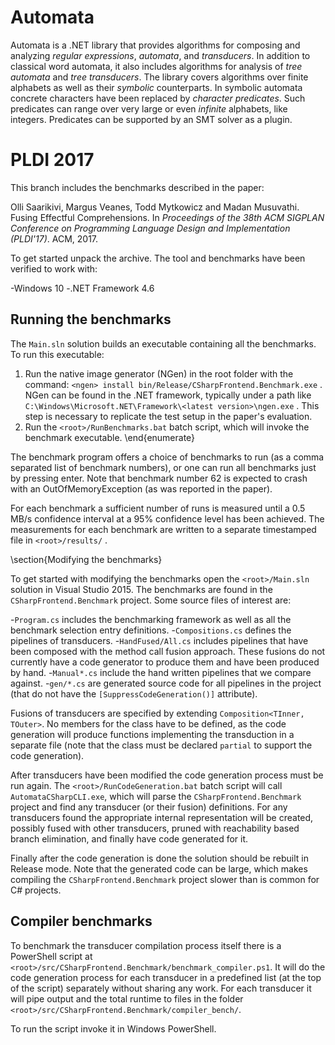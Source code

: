 # Automata
Automata is a .NET library that provides algorithms for composing and analyzing _regular expressions_, _automata_, and _transducers_. In addition to classical word automata, it also includes algorithms for analysis of _tree automata_ and _tree transducers_. The library covers algorithms over finite alphabets as well as their _symbolic_ counterparts. In symbolic automata concrete characters have been replaced by _character predicates_. Such predicates can range over very large or even _infinite_ alphabets, like integers. Predicates can be supported by an SMT solver as a plugin.

# PLDI 2017

This branch includes the benchmarks described in the paper:

Olli Saarikivi, Margus Veanes, Todd Mytkowicz and Madan Musuvathi. Fusing Effectful Comprehensions. In *Proceedings of the 38th ACM SIGPLAN Conference on Programming Language Design and Implementation (PLDI'17)*. ACM, 2017.

To get started unpack the archive. The tool and benchmarks have been verified to work with:

-Windows 10
-.NET Framework 4.6

## Running the benchmarks

The `Main.sln` solution builds an executable containing all the benchmarks. To run this executable:

1. Run the native image generator (NGen) in the root folder with the command: `<ngen> install bin/Release/CSharpFrontend.Benchmark.exe` . NGen can be found in the .NET framework, typically under a path like `C:\Windows\Microsoft.NET\Framework\<latest version>\ngen.exe` . This step is necessary to replicate the test setup in the paper's evaluation.
2. Run the `<root>/RunBenchmarks.bat` batch script, which will invoke the benchmark executable.
\end{enumerate}

The benchmark program offers a choice of benchmarks to run (as a comma separated list of benchmark numbers), or one can run all benchmarks just by pressing enter. Note that benchmark number 62 is expected to crash with an OutOfMemoryException (as was reported in the paper).

For each benchmark a sufficient number of runs is measured until a 0.5 MB/s confidence interval at a 95\% confidence level has been achieved. The measurements for each benchmark are written to a separate timestamped file in `<root>/results/` .

\section{Modifying the benchmarks}

To get started with modifying the benchmarks open the `<root>/Main.sln` solution in Visual Studio 2015. The benchmarks are found in the `CSharpFrontend.Benchmark` project. Some source files of interest are:

-`Program.cs` includes the benchmarking framework as well as all the benchmark selection entry definitions.
-`Compositions.cs` defines the pipelines of transducers.
-`HandFused/All.cs` includes pipelines that have been composed with the method call fusion approach. These fusions do not currently have a code generator to produce them and have been produced by hand.
-`Manual*.cs` include the hand written pipelines that we compare against.
-`gen/*.cs` are generated source code for all pipelines in the project (that do not have the `[SuppressCodeGeneration()]` attribute).

Fusions of transducers are specified by extending `Composition<TInner, TOuter>`. No members for the class have to be defined, as the code generation will produce functions implementing the transduction in a separate file (note that the class must be declared `partial` to support the code generation).

After transducers have been modified the code generation process must be run again. The `<root>/RunCodeGeneration.bat` batch script will call `AutomataCSharpCLI.exe`, which will parse the `CSharpFrontend.Benchmark` project and find any transducer (or their fusion) definitions. For any transducers found the appropriate internal representation will be created, possibly fused with other transducers, pruned with reachability based branch elimination, and finally have code generated for it.

Finally after the code generation is done the solution should be rebuilt in Release mode. Note that the generated code can be large, which makes compiling the `CSharpFrontend.Benchmark` project slower than is common for C# projects.

## Compiler benchmarks

To benchmark the transducer compilation process itself there is a PowerShell script at `<root>/src/CSharpFrontend.Benchmark/benchmark_compiler.ps1`. It will do the code generation process for each transducer in a predefined list (at the top of the script) separately without sharing any work. For each transducer it will pipe output and the total runtime to files in the folder `<root>/src/CSharpFrontend.Benchmark/compiler_bench/`.

To run the script invoke it in Windows PowerShell.
